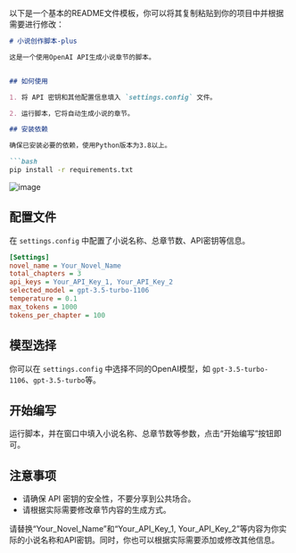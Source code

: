 以下是一个基本的README文件模板，你可以将其复制粘贴到你的项目中并根据需要进行修改：

```markdown
# 小说创作脚本-plus

这是一个使用OpenAI API生成小说章节的脚本。


## 如何使用

1. 将 API 密钥和其他配置信息填入 `settings.config` 文件。

2. 运行脚本，它将自动生成小说的章节。

## 安装依赖

确保已安装必要的依赖，使用Python版本为3.8以上。

```bash
pip install -r requirements.txt

```

![image](https://github.com/buwanyuanshen/ChatGPT-NovelWrite/assets/144007759/a9b455bc-c8fd-4fb5-81b2-016d54716980)

## 配置文件

在 `settings.config` 中配置了小说名称、总章节数、API密钥等信息。

```ini
[Settings]
novel_name = Your_Novel_Name
total_chapters = 3
api_keys = Your_API_Key_1, Your_API_Key_2
selected_model = gpt-3.5-turbo-1106
temperature = 0.1
max_tokens = 1000
tokens_per_chapter = 100
```

## 模型选择

你可以在 `settings.config` 中选择不同的OpenAI模型，如 `gpt-3.5-turbo-1106`、`gpt-3.5-turbo`等。

## 开始编写

运行脚本，并在窗口中填入小说名称、总章节数等参数，点击“开始编写”按钮即可。

## 注意事项

- 请确保 API 密钥的安全性，不要分享到公共场合。
- 请根据实际需要修改章节内容的生成方式。


请替换“Your_Novel_Name”和“Your_API_Key_1, Your_API_Key_2”等内容为你实际的小说名称和API密钥。同时，你也可以根据实际需要添加或修改其他信息。

